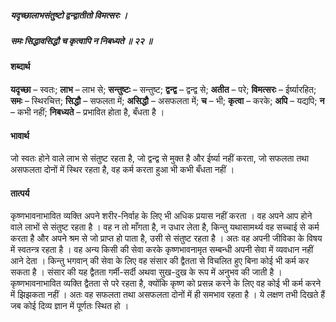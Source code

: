 ##### यदृच्छालाभसंतुष्टो द्वन्द्वातीतो विमत्सरः ।
##### समः सिद्धावसिद्धौ च कृत्वापि न निबध्यते ॥ २२ ॥

#### शब्दार्थ

**यदृच्छा** – स्वतः; **लाभ** – लाभ से; **सन्तुष्टः** – सन्तुष्ट; **द्वन्द्व** – द्वन्द्व से; **अतीत** – परे; **विमत्सरः** – ईर्ष्यारहित; **समः** – स्थिरचित्त; **सिद्धौ** – सफलता में; **असिद्धौ** – असफलता में; **च** – भी; **कृत्वा** – करके; **अपि** – यद्यपि; **न** – कभी नहीं; **निबध्यते** – प्रभावित होता है,  बँधता है ।

#### भावार्थ

जो स्वतः होने वाले लाभ से संतुष्ट रहता है, जो द्वन्द्व से मुक्त है और ईर्ष्या नहीं करता, जो सफलता तथा असफलता दोनों में स्थिर रहता है, वह कर्म करता हुआ भी कभी बँधता नहीं ।

#### तात्पर्य

कृष्णभावनाभावित व्यक्ति अपने शरीर-निर्वाह के लिए भी अधिक प्रयास नहीं करता । वह अपने आप होने वाले लाभों से संतुष्ट रहता है । वह न तो माँगता है, न उधार लेता है, किन्तु यथासामर्थ्य वह सच्चाई से कर्म करता है और अपने श्रम से जो प्राप्त हो पाता है, उसी से संतुष्ट रहता है । अतः वह अपनी जीविका के विषय में स्वतन्त्र रहता है । वह अन्य किसी की सेवा करके कृष्णभावनामृत सम्बन्धी अपनी सेवा में व्यवधान नहीं आने देता । किन्तु भगवान् की सेवा के लिए वह संसार की द्वैतता से विचलित हुए बिना कोई भी कर्म कर सकता है । संसार की यह द्वैतता गर्मी-सर्दी अथवा सुख-दुख के रूप में अनुभव की जाती है । कृष्णभावनाभावित व्यक्ति द्वैतता से परे रहता है, क्योंकि कृष्ण को प्रसन्न करने के लिए वह कोई भी कर्म करने में झिझकता नहीं । अतः वह सफलता तथा असफलता दोनों में ही समभाव रहता है । ये लक्षण तभी दिखते हैं जब कोई दिव्य ज्ञान में पूर्णतः स्थित हो ।